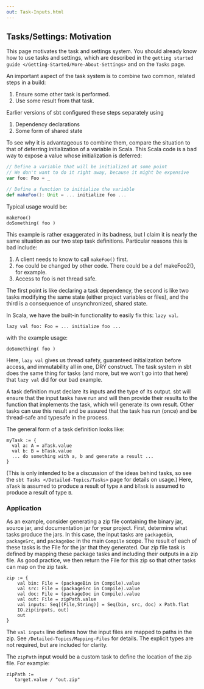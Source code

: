 ```yaml
---
out: Task-Inputs.html
---
```


Tasks/Settings: Motivation
--------------------------

This page motivates the task and settings system. You should already
know how to use tasks and settings, which are described in the
`getting started guide </Getting-Started/More-About-Settings>` and on
the `Tasks` page.

An important aspect of the task system is to combine two common, related
steps in a build:

1.  Ensure some other task is performed.
2.  Use some result from that task.

Earlier versions of sbt configured these steps separately using

1.  Dependency declarations
2.  Some form of shared state

To see why it is advantageous to combine them, compare the situation to
that of deferring initialization of a variable in Scala. This Scala code
is a bad way to expose a value whose initialization is deferred:

```scala
// Define a variable that will be initialized at some point
// We don't want to do it right away, because it might be expensive
var foo: Foo = _

// Define a function to initialize the variable
def makeFoo(): Unit = ... initialize foo ...
```

Typical usage would be:

    makeFoo()
    doSomething( foo )

This example is rather exaggerated in its badness, but I claim it is
nearly the same situation as our two step task definitions. Particular
reasons this is bad include:

1.  A client needs to know to call `makeFoo()` first.
2.  `foo` could be changed by other code. There could be a
    def makeFoo2(), for example.
3.  Access to foo is not thread safe.

The first point is like declaring a task dependency, the second is like
two tasks modifying the same state (either project variables or files),
and the third is a consequence of unsynchronized, shared state.

In Scala, we have the built-in functionality to easily fix this:
`lazy val`.

    lazy val foo: Foo = ... initialize foo ...

with the example usage:

    doSomething( foo )

Here, `lazy val` gives us thread safety, guaranteed initialization
before access, and immutability all in one, DRY construct. The task
system in sbt does the same thing for tasks (and more, but we won't go
into that here) that `lazy val` did for our bad example.

A task definition must declare its inputs and the type of its output.
sbt will ensure that the input tasks have run and will then provide
their results to the function that implements the task, which will
generate its own result. Other tasks can use this result and be assured
that the task has run (once) and be thread-safe and typesafe in the
process.

The general form of a task definition looks like:

    myTask := {
      val a: A = aTask.value
      val b: B = bTask.value
      ... do something with a, b and generate a result ...
    }

(This is only intended to be a discussion of the ideas behind tasks, so
see the `sbt Tasks </Detailed-Topics/Tasks>` page for details on usage.)
Here, `aTask` is assumed to produce a result of type `A` and `bTask` is
assumed to produce a result of type `B`.

### Application

As an example, consider generating a zip file containing the binary jar,
source jar, and documentation jar for your project. First, determine
what tasks produce the jars. In this case, the input tasks are
`packageBin`, `packageSrc`, and `packageDoc` in the main `Compile`
scope. The result of each of these tasks is the File for the jar that
they generated. Our zip file task is defined by mapping these package
tasks and including their outputs in a zip file. As good practice, we
then return the File for this zip so that other tasks can map on the zip
task.

    zip := {
        val bin: File = (packageBin in Compile).value
        val src: File = (packageSrc in Compile).value
        val doc: File = (packageDoc in Compile).value
        val out: File = zipPath.value
        val inputs: Seq[(File,String)] = Seq(bin, src, doc) x Path.flat
        IO.zip(inputs, out)
        out
    }

The `val inputs` line defines how the input files are mapped to paths in
the zip. See `/Detailed-Topics/Mapping-Files` for details. The explicit
types are not required, but are included for clarity.

The `zipPath` input would be a custom task to define the location of the
zip file. For example:

    zipPath :=
       target.value / "out.zip"
